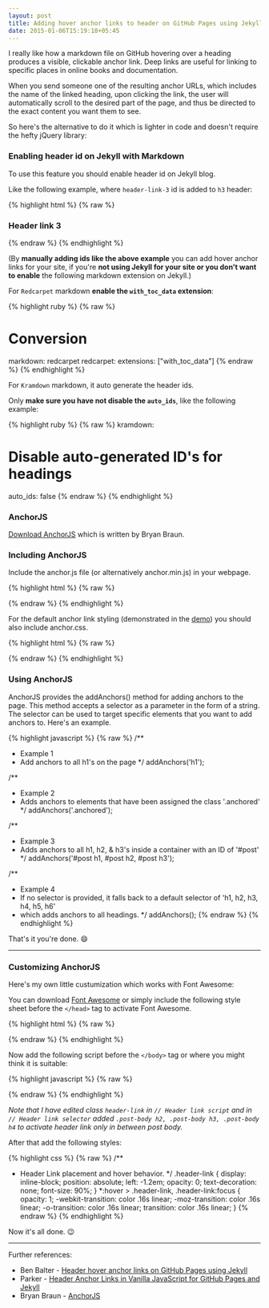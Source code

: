 ```yaml
---
layout: post
title: Adding hover anchor links to header on GitHub Pages using Jekyll
date: 2015-01-06T15:19:18+05:45
---
```


I really like how a markdown file on GitHub hovering over a heading produces a visible, clickable anchor link. Deep links are useful for linking to specific places in online books and documentation.

When you send someone one of the resulting anchor URLs, which includes the name of the linked heading, upon clicking the link, the user will automatically scroll to the desired part of the page, and thus be directed to the exact content you want them to see.

So here's the alternative to do it which is lighter in code and doesn't require the hefty jQuery library:

### Enabling header id on Jekyll with Markdown

To use this feature you should enable header id on Jekyll blog.

Like the following example, where `header-link-3` id is added to `h3` header:

{% highlight html %}
{% raw %}
<h3 id="header-link-3">Header link 3</h3>
{% endraw %}
{% endhighlight %}

(By **manually adding ids like the above example** you can add hover anchor links for your site, if you're **not using Jekyll for your site or you don't want to enable** the following markdown extension on Jekyll.)

For `Redcarpet` markdown **enable the `with_toc_data` extension**:

{% highlight ruby %}
{% raw %}
# Conversion
markdown:        redcarpet
redcarpet:
  extensions:    ["with_toc_data"]
{% endraw %}
{% endhighlight %}

For `Kramdown` markdown, it auto generate the header ids.

Only **make sure you have not disable the `auto_ids`**, like the following example:

{% highlight ruby %}
{% raw %}
kramdown:
  # Disable auto-generated ID's for headings
  auto_ids: false
{% endraw %}
{% endhighlight %}

### AnchorJS

[Download AnchorJS](https://github.com/bryanbraun/anchorjs/archive/gh-pages.zip) which is written by Bryan Braun.

### Including AnchorJS

Include the anchor.js file (or alternatively anchor.min.js) in your webpage.

{% highlight html %}
{% raw %}
<script src="anchor.js"></script>
{% endraw %}
{% endhighlight %}

For the default anchor link styling (demonstrated in the [demo](http://bryanbraun.github.io/anchorjs/)) you should also include anchor.css.

{% highlight html %}
{% raw %}
<link rel="stylesheet" href="anchor.css">
{% endraw %}
{% endhighlight %}

### Using AnchorJS

AnchorJS provides the addAnchors() method for adding anchors to the page. This method accepts a selector as a parameter in the form of a string. The selector can be used to target specific elements that you want to add anchors to. Here's an example.

{% highlight javascript %}
{% raw %}
/**
* Example 1
* Add anchors to all h1's on the page
*/
addAnchors('h1');

/**
* Example 2
* Adds anchors to elements that have been assigned the class '.anchored'
*/
addAnchors('.anchored');

/**
* Example 3
* Adds anchors to all h1, h2, & h3's inside a container with an ID of '#post'
*/
addAnchors('#post h1, #post h2, #post h3');

/**
* Example 4
* If no selector is provided, it falls back to a default selector of 'h1, h2, h3, h4, h5, h6'
* which adds anchors to all headings.
*/
addAnchors();
{% endraw %}
{% endhighlight %}

That's it you're done. :smile:

---

### Customizing AnchorJS

Here's my own little custumization which works with Font Awesome:

You can download [Font Awesome](http://fortawesome.github.io/Font-Awesome/) or simply include the following style sheet before the `</head>` tag to activate Font Awesome.

{% highlight html %}
{% raw %}
<link href="//maxcdn.bootstrapcdn.com/font-awesome/4.2.0/css/font-awesome.min.css" rel="stylesheet">
{% endraw %}
{% endhighlight %}

Now add the following script before the `</body>` tag or where you might think it is suitable:

{% highlight javascript %}
{% raw %}
<script>

// Header link script
function addAnchors(e){e=e||"h1, h2, h3, h4, h5, h6";var t=document.querySelectorAll(e);for(var n=0;n<t.length;n++){var r;if(t[n].hasAttribute("id")){r=t[n].getAttribute("id")}else{var i=document.body.textContent?"textContent":"innerText";var s=t[n][i];tidyText=s.replace(/\s+/g,"-").toLowerCase();t[n].setAttribute("id",tidyText);r=tidyText}var o='<a class="header-link" href="#'+r+'"><span class="fa fa-link"></span></a>';t[n].innerHTML=t[n].innerHTML+o}}

// Header link selector
var selector = '.post-body h2, .post-body h3, .post-body h4';
addAnchors(selector);

</script>
{% endraw %}
{% endhighlight %}

*Note that I have edited class `header-link` in `// Header link script` and in `// Header link selector` added `.post-body h2, .post-body h3, .post-body h4` to activate header link only in between post body.*

After that add the following styles:

{% highlight css %}
{% raw %}
/**
* Header Link placement and hover behavior.
*/
.header-link {
  display: inline-block;
  position: absolute;
  left: -1.2em;
  opacity: 0;
  text-decoration: none;
  font-size: 90%;
}
*:hover > .header-link,
.header-link:focus  {
  opacity: 1;
  -webkit-transition: color .16s linear;
  -moz-transition: color .16s linear;
  -o-transition: color .16s linear;
  transition: color .16s linear;
}
{% endraw %}
{% endhighlight %}

Now it's all done. :wink:

---

Further references:

* Ben Balter - [Header hover anchor links on GitHub Pages using Jekyll](http://ben.balter.com/2014/03/13/pages-anchor-links/)
* Parker - [Header Anchor Links in Vanilla JavaScript for GitHub Pages and Jekyll](http://blog.parkermoore.de/2014/08/01/header-anchor-links-in-vanilla-javascript-for-github-pages-and-jekyll/)
* Bryan Braun - [AnchorJS](http://bryanbraun.github.io/anchorjs/)

